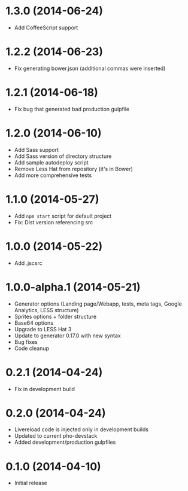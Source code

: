<a name="1.3.0"></a>
# 1.3.0 (2014-06-24)

- Add CoffeeScript support

<a name="1.2.2"></a>
# 1.2.2 (2014-06-23)

- Fix generating bower.json (additional commas were inserted)

<a name="1.2.1"></a>
# 1.2.1 (2014-06-18)

- Fix bug that generated bad production gulpfile

<a name="1.2.0"></a>
# 1.2.0 (2014-06-10)

- Add Sass support
- Add Sass version of directory structure
- Add sample autodeploy script
- Remove Less Hat from repository (it's in Bower)
- Add more comprehensive tests

<a name="1.1.0"></a>
# 1.1.0 (2014-05-27)

- Add `npm start` script for default project
- Fix: Dist version referencing src

<a name="1.0.0"></a>
# 1.0.0 (2014-05-22)

- Add .jscsrc

<a name="1.0.0-alpha.1"></a>
# 1.0.0-alpha.1 (2014-05-21)

- Generator options (Landing page/Webapp, tests, meta tags, Google Analytics, LESS structure)
- Sprites options + folder structure
- Base64 options
- Upgrade to LESS Hat 3
- Update to generator 0.17.0 with new syntax
- Bug fixes
- Code cleanup

<a name="0.2.1"></a>
# 0.2.1 (2014-04-24)

- Fix in development build

<a name="0.2.0"></a>
# 0.2.0 (2014-04-24)

- Livereload code is injected only in development builds
- Updated to current pho-devstack
- Added development/production gulpfiles

<a name="0.1.0"></a>
# 0.1.0 (2014-04-10)

- Initial release
